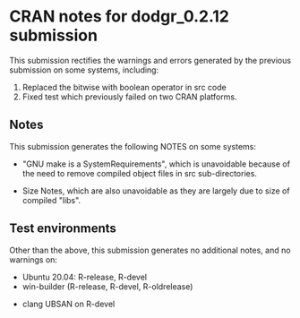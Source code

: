 # CRAN notes for dodgr_0.2.12 submission

This submission rectifies the warnings and errors generated by the previous submission on some systems, including:
1. Replaced the bitwise with boolean operator in src code
2. Fixed test which previously failed on two CRAN platforms.


## Notes

This submission generates the following NOTES on some systems:

* "GNU make is a SystemRequirements", which is unavoidable because of the need to remove compiled object files in src sub-directories.
- Size Notes, which are also unavoidable as they are largely due to size of compiled "libs".

## Test environments

Other than the above, this submission generates no additional notes, and no warnings on:

* Ubuntu 20.04: R-release, R-devel
* win-builder (R-release, R-devel, R-oldrelease)
- clang UBSAN on R-devel
